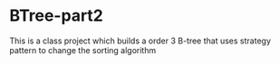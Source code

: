 # BTree-part2
This is a class project which builds a order 3 B-tree that uses strategy pattern to change the sorting algorithm
